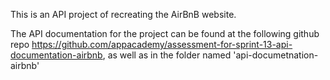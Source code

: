 This is an API project of recreating the AirBnB website.

The API documentation for the project can be found at the following github repo https://github.com/appacademy/assessment-for-sprint-13-api-documentation-airbnb, as well as in the folder named 'api-documetnation-airbnb'
